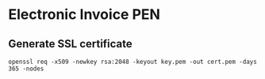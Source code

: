 # Electronic Invoice PEN

## Generate SSL certificate
```
openssl req -x509 -newkey rsa:2048 -keyout key.pem -out cert.pem -days 365 -nodes
```
